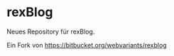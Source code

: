 rexBlog
=======

Neues Repository für rexBlog.

Ein Fork von https://bitbucket.org/webvariants/rexblog